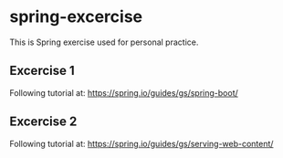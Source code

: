 # spring-excercise
This is Spring exercise used for personal practice.

## Excercise 1
Following tutorial at: https://spring.io/guides/gs/spring-boot/

## Excercise 2
Following tutorial at: https://spring.io/guides/gs/serving-web-content/




